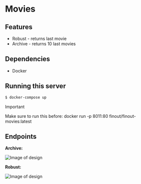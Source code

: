 # Movies

## Features
- Robust - returns last movie
- Archive - returns 10 last movies

## Dependencies
- Docker

## Running this server 

```bash
$ docker-compose up
```
> [!IMPORTANT]
> Make sure to run this before: docker run -p 8011:80 finout/finout-movies:latest

## Endpoints
<b> Archive: </b> <br>

![Image of design](https://res.cloudinary.com/dtwqtpteb/image/upload/v1731263548/im9vk5hmy0qemasf2jzh.png)


<b> Robust: </b> <br>

![Image of design](https://res.cloudinary.com/dtwqtpteb/image/upload/v1731263548/im9vk5hmy0qemasf2jzh.png)

